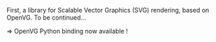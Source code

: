 First, a library for Scalable Vector Graphics (SVG) rendering, based on OpenVG. To be continued...

=> OpenVG Python binding now available !
